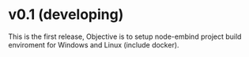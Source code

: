 

# v0.1 (developing)

This is the first release, Objective is to setup node-embind project build enviroment for Windows and Linux (include docker).